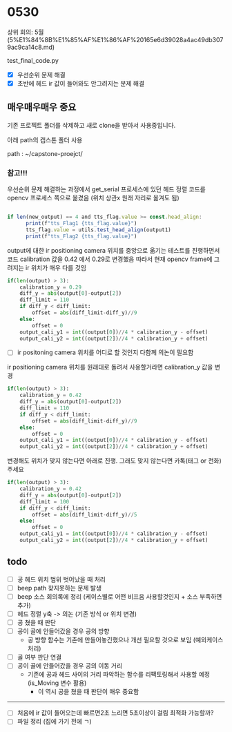 # 0530

상위 회의: 5월 (5%E1%84%8B%E1%85%AF%E1%86%AF%20165e6d39028a4ac49db3079ac9ca14c8.md)

test_final_code.py

- [x]  우선순위 문제 해결
- [x]  초반에 헤드 ir 값이 들어와도 안그려지는 문제 해결

## 매우매우매우 중요

기존 프로젝트 폴더를 삭제하고 새로 clone을 받아서 사용중입니다.

아래 path의 캡스톤 폴더 사용

path : ~/capstone-proejct/

### 참고!!!

우선순위 문제 해결하는 과정에서 get_serial 프로세스에 있던 헤드 정렬 코드를  opencv 프로세스 쪽으로 옮겼음 (위치 상관x 원래 자리로 옮겨도 됨)

```jsx

if len(new_output) == 4 and tts_flag.value >= const.head_align:
      print(f"tts_Flag1 {tts_flag.value}")
      tts_flag.value = utils.test_head_align(output1)
      print(f"tts_Flag2 {tts_flag.value}")
```

output에 대한 ir positioning camera 위치를 중앙으로 옮기는 테스트를 진행하면서 코드 calibration 값을 0.42 에서 0.29로 변경했음 따라서 현재 opencv frame에 그려지는 ir 위치가 매우 다를 것임 

```python
if(len(output) > 3):
    calibration_y = 0.29
    diff_y = abs(output[0]-output[2])
    diff_limit = 110
    if diff_y < diff_limit:
        offset = abs(diff_limit-diff_y)//9
    else:
        offset = 0
    output_cali_y1 = int((output[0])//4 * calibration_y - offset)
    output_cali_y2 = int((output[2])//4 * calibration_y + offset)
```

- [ ]  ir positoning camera 위치를 어디로 할 것인지 다함께 의논이 필요함

ir positioning camera 위치를 원래대로 돌려서 사용할거라면 calibration_y 값을 변경

```python
if(len(output) > 3):
    calibration_y = 0.42
    diff_y = abs(output[0]-output[2])
    diff_limit = 110
    if diff_y < diff_limit:
        offset = abs(diff_limit-diff_y)//9
    else:
        offset = 0
    output_cali_y1 = int((output[0])//4 * calibration_y - offset)
    output_cali_y2 = int((output[2])//4 * calibration_y + offset)
```

변경해도 위치가 맞지 않는다면 아래로 진행. 그래도 맞지 않는다면 카톡(태그 or 전화) 주세요

```python
if(len(output) > 3):
    calibration_y = 0.42
    diff_y = abs(output[0]-output[2])
    diff_limit = 100
    if diff_y < diff_limit:
        offset = abs(diff_limit-diff_y)//5
    else:
        offset = 0
    output_cali_y1 = int((output[0])//4 * calibration_y - offset)
    output_cali_y2 = int((output[2])//4 * calibration_y + offset)
```

## **todo**

- [ ]  공 헤드 위치 범위 벗어났을 때 처리
- [ ]  beep path 찾지못하는 문제 발생
- [ ]  beep 소스 회의록에 정리 (케이스별로 어떤 비프음 사용할것인지 + 소스 부족하면 추가)
- [ ]  헤드 정렬 y축 -> 의논 (기존 방식 or 위치 변경)
- [ ]  공 쳤을 때 판단
- [ ]  공이 골에 안들어갔을 경우 공의 방향
    - 공 방향 함수는 기존에 만들어놓긴했으나 개선 필요할 것으로 보임 (예외케이스 처리)
- [ ]  골 여부 판단 연결
- [ ]  공이 골에 안들어갔을 경우 공의 이동 거리
    - 기존에 공과 헤드 사이의 거리 파악하는 함수를 리팩토링해서 사용할 예정 (is_Moving 변수 활용)
        - 이 역시 공을 쳤을 때 판단이 매우 중요함

---

- [ ]  처음에 ir 값이 들어오는데 빠르면2초 느리면 5초이상이 걸림 최적화 가능할까?
- [ ]  파일 정리 (집에 가기 전에 ㄱ)